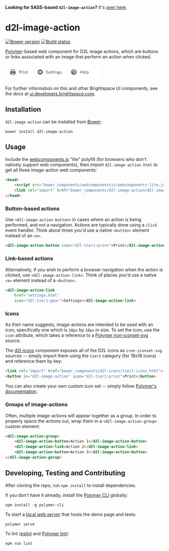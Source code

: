 **Looking for SASS-based `d2l-image-action`?** It's [over here](https://github.com/BrightspaceUI/image-action/tree/sass).

# d2l-image-action
[![Bower version][bower-image]][bower-url]
[![Build status][ci-image]][ci-url]

[Polymer](https://www.polymer-project.org/1.0/)-based web component for D2L image actions, which are buttons or links associated with an image that perform an action when clicked.

![screenshot of image actions](/screenshot.gif)

For further information on this and other Brightspace UI components, see the docs at [ui.developers.brightspace.com](http://ui.developers.brightspace.com/).

## Installation

`d2l-image-action` can be installed from [Bower][bower-url]:
```shell
bower install d2l-image-action
```

## Usage

Include the [webcomponents.js](http://webcomponents.org/polyfills/) "lite" polyfill (for browsers who don't natively support web components), then import `d2l-image-action.html` to get all three image-action web components:

```html
<head>
	<script src="bower_components/webcomponentsjs/webcomponents-lite.js"></script>
	<link rel="import" href="bower_components/d2l-image-action/d2l-image-action.html">
</head>
```

### Button-based actions

Use `<d2l-image-action-button>` in cases where an action is being performed, and not a navigation. Actions are typically done using a `click` event handler. Think about times you'd use a native `<button>` element instead of an `<a>`.

```html
<d2l-image-action-button icon="d2l-tier1:print">Print</d2l-image-action-button>
```

### Link-based actions

Alternatively, if you wish to perform a browser navigation when the action is clicked, use `<d2l-image-action-link>`. Think of places you'd use a native `<a>` element instead of a `<button>`.

```html
<d2l-image-action-link
	href="settings.html"
	icon="d2l-tier1:gear">Settings</d2l-image-action-link>
```

### Icons

As their name suggests, image-actions are intended to be used with an icon, specifically one which is `18px` by `18px` in size. To set the icon, use the `icon` attribute, which takes a reference to a [Polymer iron-iconset-svg](https://github.com/PolymerElements/iron-iconset-svg) source.

The [d2l-icons](https://github.com/BrightspaceUI/icons) component exposes all of the D2L icons as `iron-iconset-svg` sources -- simply import them using the `tier1` category (for 18x18 icons) and reference them by key:

```html
<link rel="import" href="bower_components/d2l-icons/tier1-icons.html">
<button is="d2l-image-action" icon="d2l-tier1:print">Print</button>
```

You can also create your own custom icon set -- simply follow [Polymer's documentation](https://github.com/PolymerElements/iron-iconset-svg).

### Groups of image-actions

Often, multiple image-actions will appear together as a group. In order to properly space the actions out, wrap them in a `<d2l-image-action-group>` custom element:

```html
<d2l-image-action-group>
	<d2l-image-action-button>Action 1</d2l-image-action-button>
	<d2l-image-action-link>Action 2</d2l-image-action-link>
	<d2l-image-action-button>Action 3</d2l-image-action-button>
</d2l-image-action-gorup>
```

## Developing, Testing and Contributing

After cloning the repo, run `npm install` to install dependencies.

If you don't have it already, install the [Polymer CLI](https://www.polymer-project.org/2.0/docs/tools/polymer-cli) globally:

```shell
npm install -g polymer-cli
```

To start a [local web server](https://www.polymer-project.org/2.0/docs/tools/polymer-cli-commands#serve) that hosts the demo page and tests:

```shell
polymer serve
```

To lint ([eslint](http://eslint.org/) and [Polymer lint](https://www.polymer-project.org/2.0/docs/tools/polymer-cli-commands#lint)):

```shell
npm run lint
```

[bower-url]: http://bower.io/search/?q=d2l-image-action
[bower-image]: https://img.shields.io/bower/v/d2l-image-action.svg
[ci-url]: https://travis-ci.org/BrightspaceUI/image-action
[ci-image]: https://travis-ci.org/BrightspaceUI/image-action.svg
